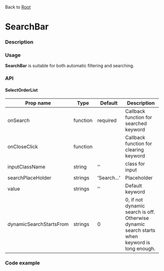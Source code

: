 Back to [Root](../../README.md)

# SearchBar

### Description

### Usage

**SearchBar** is suitable for both automatic filtering and searching. 

### API

#### SelectOrderList

| Prop name                | Type              | Default                                  | Description                              |
| ------------------------ | ----------------- | ---------------------------------------- | ---------------------------------------- |
| onSearch                 | function          | required                                 | Callback function for searched keyword   |
| onCloseClick             | function          |                                          | Callback function for clearing keyword   |
| inputClassName           | string            | ''                                       | class for input                          |
| searchPlaceHolder        | strings           | 'Search...'                              | Placeholder                              |
| value                    | strings           | ''                                       | Default keyword                          |
| dynamicSearchStartsFrom  | strings           | 0                                        | 0, if not dynamic search is off. Otherwise dynamic search starts when keyword is long enough. |


### Code example

```jsx
```

